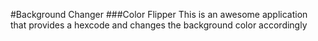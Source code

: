 #Background Changer
###Color Flipper
This is an awesome application that provides a hexcode and changes the background color accordingly
